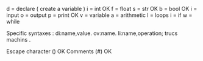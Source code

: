 d = declare ( create a variable )
	i = int				OK
	f = float
	s = str				OK
	b = bool			OK
i = input
o = output
	p = print			OK
	v = variable
a = arithmetic
l = loops
	i = if
	w = while

Specific syntaxes :
	di:name,value.
	ov:name.
	li:name,operation;
		trucs
		machins
	.

Escape character (\)	OK
Comments (#)			OK